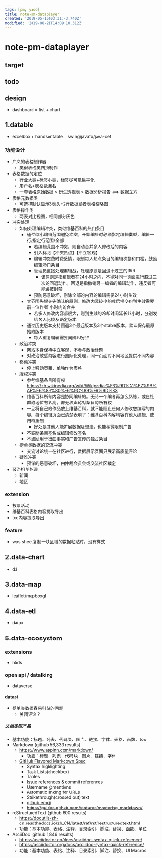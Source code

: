 ```yaml
---
tags: [pm, yaoo]
title: note-pm-dataplayer
created: '2019-05-15T03:31:43.740Z'
modified: '2019-08-21T14:09:10.312Z'
---
```


# note-pm-dataplayer

## target

## todo

## design
- dashboard = list + chart

## 1.datable
- excelbox + handsontable + swing/javafx/java-cef

### 功能设计
- 广义的表格制作器
    - 类似表格类网页制作
- 表格数据的定位
    - 行业大类+标签小类，标签尽可能扁平化
    - 用户名+表格数据名
    - 一套表格原始数据 > 衍生透视表 > 数据分析报告  <==>  数据立方
- 表格元数据类
    - 可选择默认显示3表头+2行数据或者表格缩略图
- 表格操作类
    - 两表对比视图，相同部分灰色
- 冲突处理
   - 如何处理编辑冲突，类似维基百科的热门条目
        - 通过缩小编辑范围避免冲突，开始编辑时必须指定编辑类型，编辑一行/指定行范围/全部
            - 若编辑范围不冲突，则自动合并多人修改后的内容
            - 引入标记【冲突热点】【中立客观】
            - 编辑冲突费时费感情，限制每人热点条目的编辑次数和门槛，鼓励编辑冷门条目
            - 管理员直接处理编辑战，处理原则是回退不过三的3RR
                - 该原则是指编辑者在24小时之内，不得对同一页面进行超过三次的回退动作。回退是指撤销另一编者的编辑动作，违反者可能会被封禁
            - 预防恶意破坏，删除全部的内容的编辑需要24小时生效
        - 大范围先提交先确认的原则，修改内容较少的或后提交的到生效需要前一位作者1小时内的合并
            - 若多人修改内容都很大，则到生效的冷却时间延长12小时，分别发给各人比较及确定版本
        - 通过历史版本支持回退3个最近版本及3个stable版本，默认保存最原始的版本
            - 每人重复编辑需要间隔10分钟
    - 政治冲突
        - 网站本身保持中立客观，不参与政治话题
        - 对政治敏感内容进行国际化处理，同一页面对不同地区提供不同内容
    - 移动冲突
        - 停止移动页面，单独作为表格
    - 版权冲突
        - 参考维基条目所有权 https://zh.wikipedia.org/wiki/Wikipedia:%E6%9D%A1%E7%9B%AE%E6%89%80%E6%9C%89%E6%9D%83
        - 维基百科所有内容是协同编辑的。无论一个编者再怎么熟练，或在社群的地位有多高，都无权声称对条目的所有权
        - 一旦将自己的作品放上维基百科，就不能阻止任何人修改您编写的内容。每个编辑页面已清楚表明了：维基百科内容均容许他人编辑、使用和重制
            - 好处是其他人能扩展数据及想法，也能稍微限制广告
        - 不鼓励条目签名或编辑修改签名
        - 不鼓励用于扭曲事实和广告宣传的独占条目
    - 榜单类数据的交流冲突    
        - 交流讨论统一在社区进行，数据展示页面只展示高质量评论
    - 疑难冲突
        - 预谋的恶意破坏，由仲裁会员会或交流社区裁定
- 政治相关处理
    - 新闻
    - 地区

### extension
- 投票活动
- 维基百科表格内容提取导出
- toc内容提取导出

### feature
- wps sheet复制一块区域的数据粘贴时，没有样式

## 2.data-chart
- d3

## 3.data-map
- leaflet/mapboxgl

## 4.data-etl
- datax

## 5.data-ecosystem

### extensions
- h5ds

### open api / datalking
- dataverse 

#### datapi

- 榜单类数据容易引战的问题
    - 关闭评论？

##### 文档类型产品
- 基本功能：标题、列表、代码块、图片、链接、字体、表格、函数、toc
- Markdown (github 56,333 results)
    - https://www.appinn.com/markdown/
        - 功能：标题、列表、代码块、图片、链接、字体
    - [GitHub Flavored Markdown Spec](https://github.github.com/gfm/)
        - Syntax highlighting
        - Task Lists(checkbox)
        - Tables
        - Issue references & commit references
        - Username @mentions
        - Automatic linking for URLs
        - Strikethrough(crossed out) text
        - [github emoji](https://github.com/ikatyang/emoji-cheat-sheet/blob/master/README.md)
        - https://guides.github.com/features/mastering-markdown/
- reStructuredText (github 600 results)
    - https://docutils-zh-cn.readthedocs.io/zh_CN/latest/ref/rst/restructuredtext.html
    - 功能：基本功能、表格、注释、目录索引、脚注、替换、函数、单位
- AsciiDoc (github 1,846 results)
    - https://asciidoctor.cn/docs/asciidoc-syntax-quick-reference/
    - https://asciidoctor.org/docs/asciidoc-syntax-quick-reference/
    - 功能：基本功能、表格、注释、目录索引、脚注、替换、UI Macros


